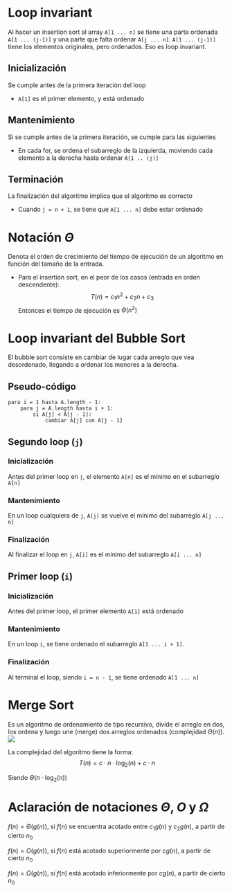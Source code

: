 # Loop invariant
Al hacer un insertion sort al array `A[1 ... n]` se tiene una parte ordenada `A[1 ... (j-1)]` y una parte que falta ordenar `A[j ... n]`. `A[1 ... (j-1)]` tiene los elementos originales, pero ordenados. Eso es loop invariant.

## Inicialización
Se cumple antes de la primera iteración del loop   
- `A[1]` es el primer elemento, y está ordenado
## Mantenimiento
Si se cumple antes de la primera iteración, se cumple para las siguientes
- En cada for, se ordena el subarreglo de la izquierda, moviendo cada elemento a la derecha hasta ordenar `A[1 .. (j)]`
## Terminación
La finalización del algoritmo implica que el algoritmo es correcto
- Cuando `j = n + 1`, se tiene que  `A[1 ... n]` debe estar ordenado

# Notación $\Theta$
Denota el orden de crecimiento del tiempo de ejecución de un algoritmo en función del tamaño de la entrada.

- Para el insertion sort, en el peor de los casos (entrada en orden descendente):  
  $$ T(n) = c_1n^2 + c_2n + c_3 $$
  Entonces el tiempo de ejecución es $\Theta(n^2)$

# Loop invariant del Bubble Sort
El bubble sort consiste en cambiar de lugar cada arreglo que vea desordenado, llegando a ordenar los menores a la derecha.

## Pseudo-código
```
para i = 1 hasta A.length - 1:
    para j = A.length hasta i + 1:
        si A[j] < A[j - 1]:
            cambiar A[j] con A[j - 1] 
```
## Segundo loop (`j`)
### Inicialización
Antes del primer loop en `j`, el elemento `A[n]` es el mínimo en el subarreglo `A[n]`
### Mantenimiento
En un loop cualquiera de `j`, `A[j]` se vuelve el mínimo del subarreglo  `A[j ... n]`

### Finalización
Al finalizar el loop en `j`, `A[i]` es el mínimo del subarreglo `A[i ... n]`

## Primer loop (`i`)
### Inicialización
Antes del primer loop, el primer elemento `A[1]` está ordenado
### Mantenimiento
En un loop `i`, se tiene ordenado el subarreglo `A[1 ... i + 1]`.
### Finalización
Al terminal el loop, siendo `i = n - 1`, se tiene ordenado `A[1 ... n]`

# Merge Sort
Es un algoritmo de ordenamiento de tipo recursivo, divide el arreglo en dos, los ordena y luego une (merge) dos arreglos ordenados (complejidad $\Theta(n)$). 
<img src="https://cdn.programiz.com/cdn/farfuture/PRTu8e23Uz212XPrrzN_uqXkVZVY_E0Ta8GZp61-zvw/mtime:1586425911/sites/tutorial2program/files/merge-sort-example_0.png">

La complejidad del algoritmo tiene la forma:
$$
  T(n) = c\cdot n\cdot\log_2(n) + c\cdot n 
$$

Siendo $\Theta(n\cdot \log_2(n))$

# Aclaración de notaciones $\Theta$, $O$ y $\Omega$

$f(n) = \Theta(g(n))$, si $f(n)$ se encuentra acotado entre $c_1g(n)$ y $c_2g(n)$, a partir de cierto $n_0$

$f(n) = O(g(n))$, si $f(n)$ está acotado superiormente por $cg(n)$, a partir de cierto $n_0$

$f(n) = \Omega(g(n))$, si $f(n)$ está acotado inferiormente por $cg(n)$, a partir de cierto $n_0$